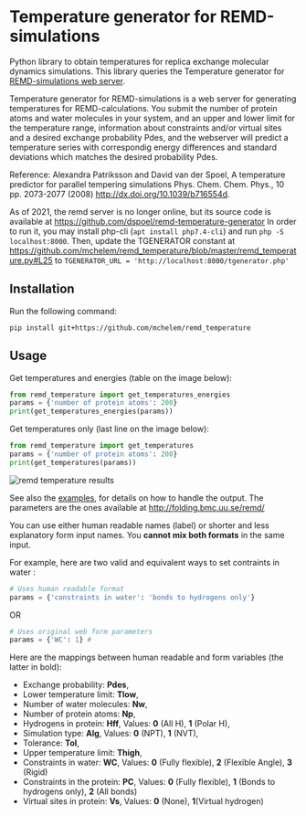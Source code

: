 # Temperature generator for REMD-simulations

Python library to obtain temperatures for replica exchange molecular dynamics simulations. This library queries the Temperature generator for [REMD-simulations web server](http://folding.bmc.uu.se/remd/).

Temperature generator for REMD-simulations is a web server for generating temperatures for REMD-calculations. 
You submit the number of protein atoms and water molecules in your system, and an upper and lower limit 
for the temperature range, information about constraints and/or virtual sites and a desired exchange 
probability Pdes, and the webserver will predict a temperature series with correspondig energy differences 
and standard deviations which matches the desired probability Pdes. 

Reference: Alexandra Patriksson and David van der Spoel, A temperature predictor for parallel tempering 
simulations Phys. Chem. Chem. Phys., 10 pp. 2073-2077 (2008) http://dx.doi.org/10.1039/b716554d.

As of 2021, the remd server is no longer online, but its source code is available at https://github.com/dspoel/remd-temperature-generator
In order to run it, you may install php-cli (`apt install php7.4-cli`) and run `php -S localhost:8000`.
Then, update the TGENERATOR constant at https://github.com/mchelem/remd_temperature/blob/master/remd_temperature.py#L25 to `TGENERATOR_URL = 'http://localhost:8000/tgenerator.php'`

## Installation

Run the following command:
```
pip install git+https://github.com/mchelem/remd_temperature
```

## Usage

Get temperatures and energies (table on the image below):

```python
from remd_temperature import get_temperatures_energies
params = {'number of protein atoms': 200}
print(get_temperatures_energies(params))
```

Get temperatures only (last line on the image below):

```python
from remd_temperature import get_temperatures
params = {'number of protein atoms': 200}
print(get_temperatures(params))
```

![remd temperature results](http://pix.toile-libre.org/upload/original/1428960434.png)

See also the [examples](https://github.com/mchelem/remd_temperature/blob/master/example.py), for details on how to handle the output. The parameters are the ones available at http://folding.bmc.uu.se/remd/

You can use either human readable names (label) or shorter and less explanatory form input names. You **cannot mix both formats** in the same input.

For example, here are two valid and equivalent ways to set contraints in water :
```python
# Uses human readable format
params = {'constraints in water': 'bonds to hydrogens only'}  
```
OR
```python
# Uses original web form parameters
params = {'WC': 1} #
```

Here are the mappings between human readable and form variables (the latter in bold):
  * Exchange probability: **Pdes**,
  * Lower temperature limit: **Tlow**,
  * Number of water molecules: **Nw**,
  * Number of protein atoms: **Np**,
  * Hydrogens in protein: **Hff**, Values: **0** (All H), **1** (Polar H),
  * Simulation type: **Alg**,  Values: **0** (NPT), **1** (NVT),
  * Tolerance: **Tol**,
  * Upper temperature limit: **Thigh**,
  * Constraints in water: **WC**, Values: **0** (Fully flexible), **2** (Flexible Angle), **3** (Rigid)
  * Constraints in the protein: **PC**, Values: **0** (Fully flexible), **1** (Bonds to hydrogens only), **2** (All bonds)
  * Virtual sites in protein: **Vs**, Values: **0** (None), **1**(Virtual hydrogen)
 
